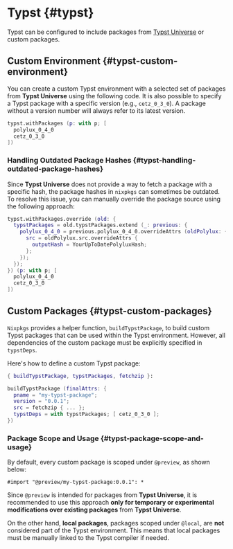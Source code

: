 # Typst {#typst}

Typst can be configured to include packages from [Typst Universe](https://typst.app/universe/) or custom packages.

## Custom Environment {#typst-custom-environment}

You can create a custom Typst environment with a selected set of packages from **Typst Universe** using the following code. It is also possible to specify a Typst package with a specific version (e.g., `cetz_0_3_0`). A package without a version number will always refer to its latest version.

```nix
typst.withPackages (p: with p; [
  polylux_0_4_0
  cetz_0_3_0
])
```

### Handling Outdated Package Hashes {#typst-handling-outdated-package-hashes}

Since **Typst Universe** does not provide a way to fetch a package with a specific hash, the package hashes in `nixpkgs` can sometimes be outdated. To resolve this issue, you can manually override the package source using the following approach:

```nix
typst.withPackages.override (old: {
  typstPackages = old.typstPackages.extend (_: previous: {
    polylux_0_4_0 = previous.polylux_0_4_0.overrideAttrs (oldPolylux: {
      src = oldPolylux.src.overrideAttrs {
        outputHash = YourUpToDatePolyluxHash;
      };
    });
  });
}) (p: with p; [
  polylux_0_4_0
  cetz_0_3_0
])
```

## Custom Packages {#typst-custom-packages}

`Nixpkgs` provides a helper function, `buildTypstPackage`, to build custom Typst packages that can be used within the Typst environment. However, all dependencies of the custom package must be explicitly specified in `typstDeps`.

Here's how to define a custom Typst package:

```nix
{ buildTypstPackage, typstPackages, fetchzip }:

buildTypstPackage (finalAttrs: {
  pname = "my-typst-package";
  version = "0.0.1";
  src = fetchzip { ... };
  typstDeps = with typstPackages; [ cetz_0_3_0 ];
})
```

### Package Scope and Usage {#typst-package-scope-and-usage}

By default, every custom package is scoped under `@preview`, as shown below:

```typst
#import "@preview/my-typst-package:0.0.1": *
```

Since `@preview` is intended for packages from **Typst Universe**, it is recommended to use this approach **only for temporary or experimental modifications over existing packages** from **Typst Universe**.

On the other hand, **local packages**, packages scoped under `@local`, are **not** considered part of the Typst environment. This means that local packages must be manually linked to the Typst compiler if needed.
